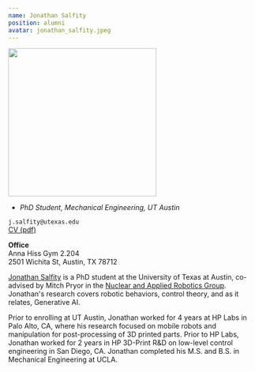 ```yaml
---
name: Jonathan Salfity
position: alumni
avatar: jonathan_salfity.jpeg
---
```


<img width="300" src="{{site.baseurl}}/images/people/{{page.avatar}}" data-action="zoom">

- _PhD Student, Mechanical Engineering, UT Austin_<br>

<i class="fa fa-envelope-o"></i> `j.salfity@utexas.edu`<br>
<i class="fa fa-newspaper-o"></i> [CV (pdf)](/documents/jms_resumecv.pdf)

**Office**<br>
Anna Hiss Gym 2.204<br>
2501 Wichita St,
Austin, TX 78712

[Jonathan Salfity](https://www.linkedin.com/in/jsalfity/) is a PhD student at the University of Texas at Austin, co-advised by Mitch Pryor in the [Nuclear and Applied Robotics Group](https://robotics.me.utexas.edu). Jonathan's research covers robotic behaviors, control theory, and as it relates, Generative AI.

Prior to enrolling at UT Austin, Jonathan worked for 4 years at HP Labs in Palo Alto, CA, where his research focused on mobile robots and manipulation for post-processing of 3D printed parts. Prior to HP Labs, Jonathan worked for 2 years in HP 3D-Print R&D on low-level control engineering in San Diego, CA. Jonathan completed his M.S. and B.S. in Mechanical Engineering at UCLA.
